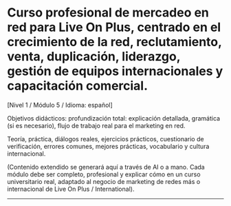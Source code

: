 # Curso profesional de mercadeo en red para Live On Plus, centrado en el crecimiento de la red, reclutamiento, venta, duplicación, liderazgo, gestión de equipos internacionales y capacitación comercial.


[Nivel 1 / Módulo 5 / Idioma: español]

Objetivos didácticos: profundización total: explicación detallada, gramática (si es necesario), flujo de trabajo real para el marketing en red.

Teoría, práctica, diálogos reales, ejercicios prácticos, cuestionario de verificación, errores comunes, mejores prácticas, vocabulario y cultura internacional.


(Contenido extendido se generará aquí a través de AI o a mano. Cada módulo debe ser completo, profesional y explicar cómo en un curso universitario real, adaptado al negocio de marketing de redes más o internacional de Live On Plus / International).

---